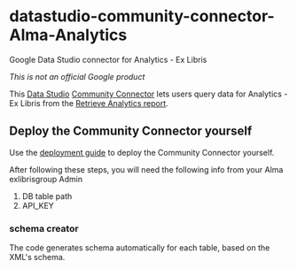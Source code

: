 # datastudio-community-connector-Alma-Analytics
Google Data Studio connector for Analytics - Ex Libris

*This is not an official Google product*


This [Data Studio](https://datastudio.google.com) [Community
Connector](https://developers.google.com/datastudio/connector) lets users query
data for Analytics - Ex Libris from the [Retrieve Analytics report](https://developers.exlibrisgroup.com/alma/apis/analytics/GET/gwPcGly021oPk19W3O80lkpaEMHmAe0Avp46O4y2vik=/10788916-19f6-4f19-aaf1-c18fa0c31ccd).

## Deploy the Community Connector yourself

Use the [deployment guide](../deploy.md) to deploy the Community Connector
yourself.

After following these steps, you will need the  following info from your Alma exlibrisgroup Admin
1. DB table path 
2. API_KEY

### schema creator
The code generates schema automatically for each table, based on the XML's schema.

